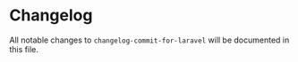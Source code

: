 # Changelog

All notable changes to `changelog-commit-for-laravel` will be documented in this file.
